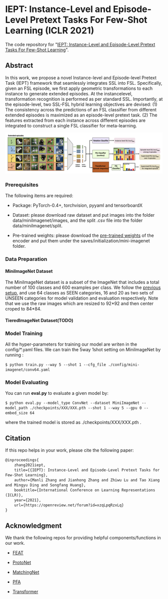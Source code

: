 # IEPT: Instance-Level and Episode-Level Pretext Tasks For Few-Shot Learning (ICLR 2021)
The code repository for "[IEPT: Instance-Level and Episode-Level Pretext Tasks For Few-Shot Learning](https://openreview.net/pdf/a68102247933495b5b77811b3b5299cf97a108f4.pdf)".

## Abstract

In this work, we propose a novel Instance-level and Episode-level Pretext Task (IEPT) framework that seamlessly integrates SSL into FSL. Specifically, given an FSL episode, we first apply geometric transformations to each instance to generate extended episodes. At the instancelevel, transformation recognition is performed as per standard SSL. Importantly, at the episode-level, two SSL-FSL hybrid learning objectives are devised: (1) The consistency across the predictions of an FSL classifier from different extended episodes is maximized as an episode-level pretext task. (2) The features extracted from each instance across different episodes are integrated to construct a single FSL classifier for meta-learning.

![architecture](imgs/architecture.png)

### Prerequisites

The following items are required:

- Package: PyTorch-0.4+, torchvision, pyyaml and tensorboardX

- Dataset: please download raw dataset and put images into the folder data/miniImagenet/images, and the split .csv file into the folder data/miniImagenet/split. 

- Pre-trained weights: please download the [pre-trained weights](https://drive.google.com/drive/folders/10kWbiF2xgiOn_JO2YQEzvF_l_R7GDEEP?usp=sharing) of the encoder and put them under the saves/initialization/mini-imagenet folder.

### Data Preparation

#### MiniImageNet Dataset

The MiniImageNet dataset is a subset of the ImageNet that includes a total number of 100 classes and 600 examples per class. We follow the [previous setup](https://github.com/twitter/meta-learning-lstm), and use 64 classes as SEEN categories, 16 and 20 as two sets of UNSEEN categories for model validation and evaluation respectively. Note that we use the raw images which are resized to 92\*92 and then center croped to 84\*84.

#### TieredImageNet Dataset(TODO)


### Model Training

All the hyper-parameters for training our model are writen in the config/*.yaml files. We can train the 5way 1shot setting on MiniImageNet by running :

    $ python train.py --way 5 --shot 1 --cfg_file ./config/mini-imagenet/conv64.yaml

### Model Evaluating

You can run **eval.py** to evaluate a given model by:

    $ python eval.py --model_type ConvNet --dataset MiniImageNet --model_path ./checkpoints/XXX/XXX.pth --shot 1 --way 5 --gpu 0 --embed_size 64

where the trained model is stored as ./checkpoints/XXX/XXX.pth .


## Citation
If this repo helps in your work, please cite the following paper:

	@inproceedings{
  		zhang2021iept,
  		title={{IEPT}: Instance-Level and Episode-Level Pretext Tasks for Few-Shot Learning},
  		author={Manli Zhang and Jianhong Zhang and Zhiwu Lu and Tao Xiang and Mingyu Ding and Songfang Huang},
  		booktitle={International Conference on Learning Representations (ICLR)},
  		year={2021},
  		url={https://openreview.net/forum?id=xzqLpqRzxLq}
	}

## Acknowledgment
We thank the following repos for providing helpful components/functions in our work.
- [FEAT](https://github.com/Sha-Lab/FEAT)

- [ProtoNet](https://github.com/cyvius96/prototypical-network-pytorch)

- [MatchingNet](https://github.com/gitabcworld/MatchingNetworks)

- [PFA](https://github.com/joe-siyuan-qiao/FewShot-CVPR/)

- [Transformer](https://github.com/jadore801120/attention-is-all-you-need-pytorch)
